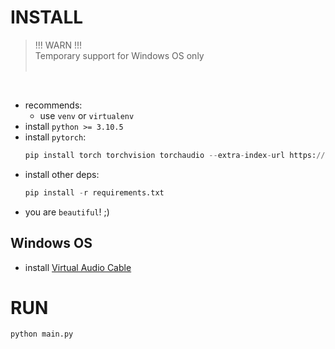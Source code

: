 # INSTALL

> !!! WARN !!!
> <br>Temporary support for Windows OS only<br><br>

<br>

- recommends:
    - use `venv` or `virtualenv`
- install `python >= 3.10.5`
- install `pytorch`: 
    ```python
    pip install torch torchvision torchaudio --extra-index-url https://download.pytorch.org/whl/cu117
    ```
- install other deps:
    ```python
    pip install -r requirements.txt
    ```
- you are `beautiful`! ;)

## Windows OS

- install [Virtual Audio Cable](https://vb-audio.com/Cable/)

# RUN

```python
python main.py
```